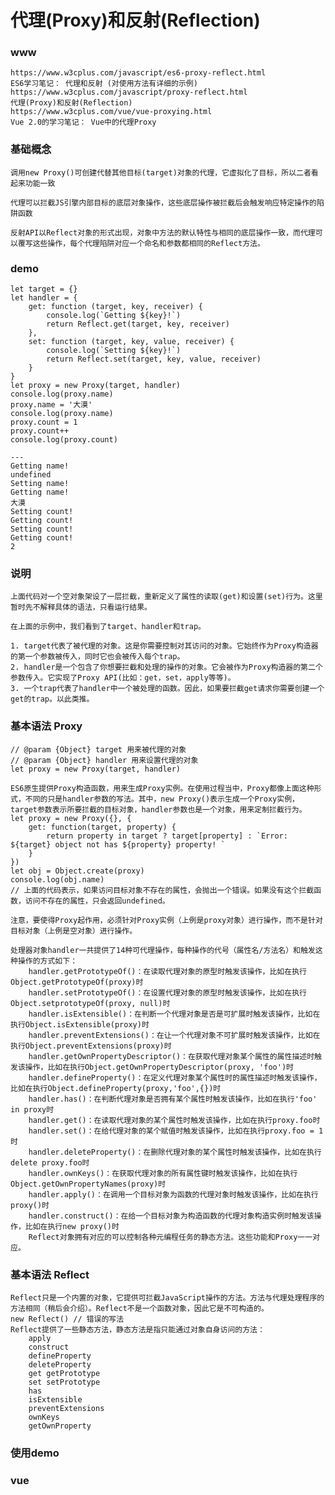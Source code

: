 # 代理(Proxy)和反射(Reflection)

### www
    https://www.w3cplus.com/javascript/es6-proxy-reflect.html
    ES6学习笔记： 代理和反射 (对使用方法有详细的示例)
    https://www.w3cplus.com/javascript/proxy-reflect.html
    代理(Proxy)和反射(Reflection)
    https://www.w3cplus.com/vue/vue-proxying.html
    Vue 2.0的学习笔记： Vue中的代理Proxy

### 基础概念
    调用new Proxy()可创建代替其他目标(target)对象的代理，它虚拟化了目标，所以二者看起来功能一致

    代理可以拦截JS引擎内部目标的底层对象操作，这些底层操作被拦截后会触发响应特定操作的陷阱函数

    反射API以Reflect对象的形式出现，对象中方法的默认特性与相同的底层操作一致，而代理可以覆写这些操作，每个代理陷阱对应一个命名和参数都相同的Reflect方法。
    
### demo
    let target = {}
    let handler = {
        get: function (target, key, receiver) {
            console.log(`Getting ${key}!`)
            return Reflect.get(target, key, receiver)
        },
        set: function (target, key, value, receiver) {
            console.log(`Setting ${key}!`)
            return Reflect.set(target, key, value, receiver)
        }
    }
    let proxy = new Proxy(target, handler)
    console.log(proxy.name)
    proxy.name = '大漠' 
    console.log(proxy.name)
    proxy.count = 1 
    proxy.count++
    console.log(proxy.count)

    ---
    Getting name!
    undefined
    Setting name!
    Getting name!
    大漠
    Setting count!
    Getting count!
    Setting count!
    Getting count!
    2

### 说明
    上面代码对一个空对象架设了一层拦截，重新定义了属性的读取(get)和设置(set)行为。这里暂时先不解释具体的语法，只看运行结果。

    在上面的示例中，我们看到了target、handler和trap。

    1. target代表了被代理的对象。这是你需要控制对其访问的对象。它始终作为Proxy构造器的第一个参数被传入，同时它也会被传入每个trap。
    2. handler是一个包含了你想要拦截和处理的操作的对象。它会被作为Proxy构造器的第二个参数传入。它实现了Proxy API(比如：get，set，apply等等)。
    3. 一个trap代表了handler中一个被处理的函数。因此，如果要拦截get请求你需要创建一个get的trap。以此类推。

### 基本语法 Proxy
    // @param {Object} target 用来被代理的对象
    // @param {Object} handler 用来设置代理的对象
    let proxy = new Proxy(target, handler)

    ES6原生提供Proxy构造函数，用来生成Proxy实例。在使用过程当中，Proxy都像上面这种形式，不同的只是handler参数的写法。其中，new Proxy()表示生成一个Proxy实例，target参数表示所要拦截的目标对象，handler参数也是一个对象，用来定制拦截行为。
    let proxy = new Proxy({}, {
        get: function(target, property) {
            return property in target ? target[property] : `Error: ${target} object not has ${property} property! `
        }
    })
    let obj = Object.create(proxy) 
    console.log(obj.name)
    // 上面的代码表示，如果访问目标对象不存在的属性，会抛出一个错误。如果没有这个拦截函数，访问不存在的属性，只会返回undefined。

    注意，要使得Proxy起作用，必须针对Proxy实例（上例是proxy对象）进行操作，而不是针对目标对象（上例是空对象）进行操作。

    处理器对象handler一共提供了14种可代理操作，每种操作的代号（属性名/方法名）和触发这种操作的方式如下：
        handler.getPrototypeOf()：在读取代理对象的原型时触发该操作，比如在执行Object.getPrototypeOf(proxy)时
        handler.setPrototypeOf()：在设置代理对象的原型时触发该操作，比如在执行Object.setprototypeOf(proxy, null)时
        handler.isExtensible()：在判断一个代理对象是否是可扩展时触发该操作，比如在执行Object.isExtensible(proxy)时
        handler.preventExtensions()：在让一个代理对象不可扩展时触发该操作，比如在执行Object.preventExtensions(proxy)时
        handler.getOwnPropertyDescriptor()：在获取代理对象某个属性的属性描述时触发该操作，比如在执行Object.getOwnPropertyDescriptor(proxy, 'foo')时
        handler.defineProperty()：在定义代理对象某个属性时的属性描述时触发该操作，比如在执行Object.defineProperty(proxy,'foo',{})时
        handler.has()：在判断代理对象是否拥有某个属性时触发该操作，比如在执行'foo' in proxy时
        handler.get()：在读取代理对象的某个属性时触发该操作，比如在执行proxy.foo时
        handler.set()：在给代理对象的某个赋值时触发该操作，比如在执行proxy.foo = 1时
        handler.deleteProperty()：在删除代理对象的某个属性时触发该操作，比如在执行delete proxy.foo时
        handler.ownKeys()：在获取代理对象的所有属性键时触发该操作，比如在执行Object.getOwnPropertyNames(proxy)时
        handler.apply()：在调用一个目标对象为函数的代理对象时触发该操作，比如在执行proxy()时
        handler.construct()：在给一个目标对象为构造函数的代理对象构造实例时触发该操作，比如在执行new proxy()时
        Reflect对象拥有对应的可以控制各种元编程任务的静态方法。这些功能和Proxy一一对应。

### 基本语法 Reflect
    Reflect只是一个内置的对象，它提供可拦截JavaScript操作的方法。方法与代理处理程序的方法相同（稍后会介绍）。Reflect不是一个函数对象，因此它是不可构造的。
    new Reflect() // 错误的写法
    Reflect提供了一些静态方法，静态方法是指只能通过对象自身访问的方法：
        apply 
        construct 
        defineProperty 
        deleteProperty
        get getPrototype
        set setPrototype
        has 
        isExtensible 
        preventExtensions 
        ownKeys
        getOwnProperty

### 使用demo
    

### vue 
